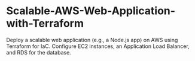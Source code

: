 # Scalable-AWS-Web-Application-with-Terraform
Deploy a scalable web application (e.g., a Node.js app) on AWS using Terraform for IaC. Configure EC2 instances, an Application Load Balancer, and RDS for the database.
